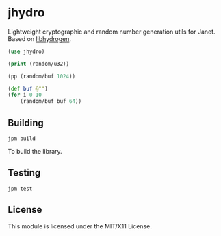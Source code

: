 # jhydro

Lightweight cryptographic and random number generation utils for Janet. Based on [libhydrogen](https://github.com/jedisct1/libhydrogen/).

```clojure
(use jhydro)

(print (random/u32))

(pp (random/buf 1024))

(def buf @"")
(for i 0 10
    (random/buf buf 64))
```

## Building

```
jpm build
```

To build the library.

## Testing

```
jpm test
```

## License

This module is licensed under the MIT/X11 License.
